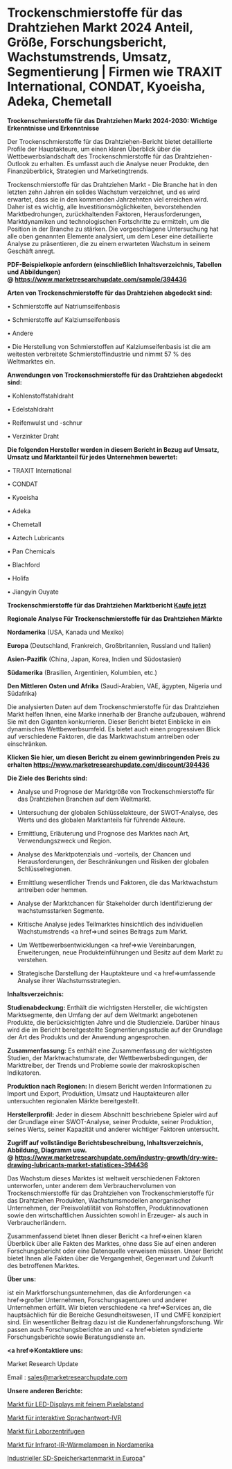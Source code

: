 # Trockenschmierstoffe für das Drahtziehen Markt 2024 Anteil, Größe, Forschungsbericht, Wachstumstrends, Umsatz, Segmentierung | Firmen wie TRAXIT International, CONDAT, Kyoeisha, Adeka, Chemetall

<strong>Trockenschmierstoffe für das Drahtziehen Markt 2024-2030: Wichtige Erkenntnisse und Erkenntnisse</strong>

Der Trockenschmierstoffe für das Drahtziehen-Bericht bietet detaillierte Profile der Hauptakteure, um einen klaren Überblick über die Wettbewerbslandschaft des Trockenschmierstoffe für das Drahtziehen-Outlook zu erhalten. Es umfasst auch die Analyse neuer Produkte, den Finanzüberblick, Strategien und Marketingtrends.

Trockenschmierstoffe für das Drahtziehen Markt - Die Branche hat in den letzten zehn Jahren ein solides Wachstum verzeichnet, und es wird erwartet, dass sie in den kommenden Jahrzehnten viel erreichen wird. Daher ist es wichtig, alle Investitionsmöglichkeiten, bevorstehenden Marktbedrohungen, zurückhaltenden Faktoren, Herausforderungen, Marktdynamiken und technologischen Fortschritte zu ermitteln, um die Position in der Branche zu stärken. Die vorgeschlagene Untersuchung hat alle oben genannten Elemente analysiert, um dem Leser eine detaillierte Analyse zu präsentieren, die zu einem erwarteten Wachstum in seinem Geschäft anregt.

<strong><b>PDF-Beispielkopie anfordern (einschließlich Inhaltsverzeichnis, Tabellen und Abbildungen) @ </b></strong><strong><a href=https://www.marketresearchupdate.com/sample/394436><strong>https://www.marketresearchupdate.com/sample/394436</u></a></strong></strong>

<strong>Arten von Trockenschmierstoffe für das Drahtziehen abgedeckt sind:</strong>

• Schmierstoffe auf Natriumseifenbasis

• Schmierstoffe auf Kalziumseifenbasis

• Andere

• Die Herstellung von Schmierstoffen auf Kalziumseifenbasis ist die am weitesten verbreitete Schmierstoffindustrie und nimmt 57 % des Weltmarktes ein.

<strong>Anwendungen von Trockenschmierstoffe für das Drahtziehen abgedeckt sind:</strong>

• Kohlenstoffstahldraht

• Edelstahldraht

• Reifenwulst und -schnur

• Verzinkter Draht

<strong>Die folgenden Hersteller werden in diesem Bericht in Bezug auf Umsatz, Umsatz und Marktanteil für jedes Unternehmen bewertet:</strong>

• TRAXIT International

• CONDAT

• Kyoeisha

• Adeka

• Chemetall

• Aztech Lubricants

• Pan Chemicals

• Blachford

• Holifa

• Jiangyin Ouyate

<strong>Trockenschmierstoffe für das Drahtziehen Marktbericht <a href=https://www.marketresearchupdate.com/buynow/394436>Kaufe jetzt</a></strong>

<strong>Regionale Analyse Für Trockenschmierstoffe für das Drahtziehen Märkte</strong>

<strong>Nordamerika</strong> (USA, Kanada und Mexiko)

<strong>Europa</strong> (Deutschland, Frankreich, Großbritannien, Russland und Italien)

<strong>Asien-Pazifik</strong> (China, Japan, Korea, Indien und Südostasien)

<strong>Südamerika</strong> (Brasilien, Argentinien, Kolumbien, etc.)

<strong>Den Mittleren</strong> <strong>Osten und Afrika</strong> (Saudi-Arabien, VAE, ägypten, Nigeria und Südafrika)

Die analysierten Daten auf dem Trockenschmierstoffe für das Drahtziehen Markt helfen Ihnen, eine Marke innerhalb der Branche aufzubauen, während Sie mit den Giganten konkurrieren. Dieser Bericht bietet Einblicke in ein dynamisches Wettbewerbsumfeld. Es bietet auch einen progressiven Blick auf verschiedene Faktoren, die das Marktwachstum antreiben oder einschränken.

<strong>Klicken Sie hier, um diesen Bericht zu einem gewinnbringenden Preis zu erhalten
</strong><strong><a href=https://www.marketresearchupdate.com/discount/394436>https://www.marketresearchupdate.com/discount/394436</b></u></strong></a>

<strong>Die Ziele des Berichts sind:</strong>

- Analyse und Prognose der Marktgröße von Trockenschmierstoffe für das Drahtziehen Branchen auf dem Weltmarkt.

- Untersuchung der globalen Schlüsselakteure, der SWOT-Analyse, des Werts und des globalen Marktanteils für führende Akteure.

- Ermittlung, Erläuterung und Prognose des Marktes nach Art, Verwendungszweck und Region.

- Analyse des Marktpotenzials und -vorteils, der Chancen und Herausforderungen, der Beschränkungen und Risiken der globalen Schlüsselregionen.

- Ermittlung wesentlicher Trends und Faktoren, die das Marktwachstum antreiben oder hemmen.

- Analyse der Marktchancen für Stakeholder durch Identifizierung der wachstumsstarken Segmente.

- Kritische Analyse jedes Teilmarktes hinsichtlich des individuellen Wachstumstrends <a href=>und</a> seines Beitrags zum Markt.

- Um Wettbewerbsentwicklungen <a href=>wie</a> Vereinbarungen, Erweiterungen, neue Produkteinführungen und Besitz auf dem Markt zu verstehen.

- Strategische Darstellung der Hauptakteure und <a href=>umfas</a>sende Analyse ihrer Wachstumsstrategien.

<strong>Inhaltsverzeichnis:</strong>

<strong>Studienabdeckung:</strong> Enthält die wichtigsten Hersteller, die wichtigsten Marktsegmente, den Umfang der auf dem Weltmarkt angebotenen Produkte, die berücksichtigten Jahre und die Studienziele. Darüber hinaus wird die im Bericht bereitgestellte Segmentierungsstudie auf der Grundlage der Art des Produkts und der Anwendung angesprochen.

<strong>Zusammenfassung:</strong> Es enthält eine Zusammenfassung der wichtigsten Studien, der Marktwachstumsrate, der Wettbewerbsbedingungen, der Markttreiber, der Trends und Probleme sowie der makroskopischen Indikatoren.

<strong>Produktion nach Regionen:</strong> In diesem Bericht werden Informationen zu Import und Export, Produktion, Umsatz und Hauptakteuren aller untersuchten regionalen Märkte bereitgestellt.

<strong>Herstellerprofil:</strong> Jeder in diesem Abschnitt beschriebene Spieler wird auf der Grundlage einer SWOT-Analyse, seiner Produkte, seiner Produktion, seines Werts, seiner Kapazität und anderer wichtiger Faktoren untersucht.

<strong><b>Zugriff auf vollständige Berichtsbeschreibung, Inhaltsverzeichnis, Abbildung, Diagramm usw. @ </b></strong><strong><a href=https://www.marketresearchupdate.com/industry-growth/dry-wire-drawing-lubricants-market-statistices-394436>https://www.marketresearchupdate.com/industry-growth/dry-wire-drawing-lubricants-market-statistices-394436</a></strong>

Das Wachstum dieses Marktes ist weltweit verschiedenen Faktoren unterworfen, unter anderem dem Verbrauchervolumen von Trockenschmierstoffe für das Drahtziehen von Trockenschmierstoffe für das Drahtziehen Produkten, Wachstumsmodellen anorganischer Unternehmen, der Preisvolatilität von Rohstoffen, Produktinnovationen sowie den wirtschaftlichen Aussichten sowohl in Erzeuger- als auch in Verbraucherländern.

Zusammenfassend bietet Ihnen dieser Bericht <a href=>einen</a> klaren Überblick über alle Fakten des Marktes, ohne dass Sie auf einen anderen Forschungsbericht oder eine Datenquelle verweisen müssen. Unser Bericht bietet Ihnen alle Fakten über die Vergangenheit, Gegenwart und Zukunft des betroffenen Marktes.

<strong>Über uns:</strong>

 ist ein Marktforschungsunternehmen, das die Anforderungen <a href=>großer</a> Unternehmen, Forschungsagenturen und anderer Unternehmen erfüllt. Wir bieten verschiedene <a href=>Services</a> an, die hauptsächlich für die Bereiche Gesundheitswesen, IT und CMFE konzipiert sind. Ein wesentlicher Beitrag dazu ist die Kundenerfahrungsforschung. Wir passen auch Forschungsberichte an und <a href=>bieten</a> syndizierte Forschungsberichte sowie Beratungsdienste an.

<strong><a href=>Kontaktiere uns:</a></strong>

Market Research Update

Email : sales@marketresearchupdate.com

<strong>Unsere anderen Berichte:</strong>

<a href=https://www.linkedin.com/pulse/fine-pixel-pitch-led-displays-market-analysis-understanding>Markt für LED-Displays mit feinem Pixelabstand</a>

<a href=https://www.linkedin.com/pulse/interactive-voice-response-ivr-market-2023-remarking-enormous>Markt für interaktive Sprachantwort-IVR</a>

<a href=https://www.linkedin.com/pulse/laboratory-centrifuge-market-2023-remarking-enormous>Markt für Laborzentrifugen</a>

<a href=https://www.linkedin.com/pulse/north-america-infrared-ir-heat-lamps-market>Markt für Infrarot-IR-Wärmelampen in Nordamerika</a>

<a href=https://www.linkedin.com/pulse/europe-industrial-sd-memory-card-market-size-growth-set>Industrieller SD-Speicherkartenmarkt in Europa</a>"
